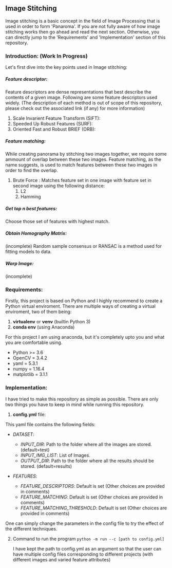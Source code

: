 ## Image Stitching

Image stitching is a basic concept in the field of Image Processing that is used in order to form 'Panaroma'. If you are not fully aware of how image stitching works then go ahead and read the next section. Otherwise, you can directly jump to the 'Requirements' and 'Implementation' section of this repository.

### Introduction: (Work In Progress)
Let's first dive into the key points used in Image stitching:

##### Feature descriptor:

Feature descriptors are dense representations that best describe the contents of a given image. Following are some feature descriptors used widely. (The description of each method is out of scope of this repository, please check out the associated link (if any) for more information)

1. Scale Invarient Feature Transform (SIFT):
2. Speeded Up Robust Features (SURF):
3. Oriented Fast and Robust BRIEF (ORB):

##### Feature matching:

While creating panorama by stitching two images together, we require some ammount of overlap between these two images. Feature matching, as the name suggests, is used to match features between these two images in order to find the overlap.
1. Brute Force : Matches feature set in one image with feature set in second image using the following distance:
    1. L2
    2. Hamming

##### Get top n best features:
Choose those set of features  with highest match.

##### Obtain Homography Matrix:
(incomplete)
Random sample consensus or RANSAC is a method used for fitting models to data.

##### Warp Image:
(incomplete)

### Requirements:
Firstly, this project is based on Python and I highly recommend to create a Python virtual enviroment.
There are multiple ways of creating a virtual enviroment, two of them being:
1. __virtualenv__ or __venv__ (builtin Python 3)
2. __conda env__ (using Anaconda)

For this project I am using anaconda, but it's completely upto you and what you are comfortable using.

* Python >= 3.6
* OpenCV = 3.4.2
* yaml = 5.3.1
* numpy = 1.16.4
* matplotlib = 3.1.1


### Implementation:
I have tried to make this repository as simple as possible.
There are only two things you have to keep in mind while running this repository.

1. __config.yml__ file:

  This yaml file contains the following fields:

  * *DATASET*:
    - *INPUT_DIR*: Path to the folder where all the images are stored. (default=test)
    - *INPUT_IMG_LIST*: List of Images.
    - *OUTPUT_DIR*: Path to the folder where all the results should be stored. (default=results)

  * *FEATURES*:
    - *FEATURE_DESCRIPTORS*: Default is set (Other choices are provided in comments)
    - *FEATURE_MATCHING*: Default is set (Other choices are provided in comments)
    - *FEATURE_MATCHING_THRESHOLD*: Default is set (Other choices are provided in comments)

  One can simply change the parameters in the config file to try the effect of the different techniques.

2.  Command to run the program ``` python -m run --c [path to config.yml]  ```

    I have kept the path to config.yml as an argument so that the user can have multiple config files corresponding to different projects (with different images and varied feature attributes)
